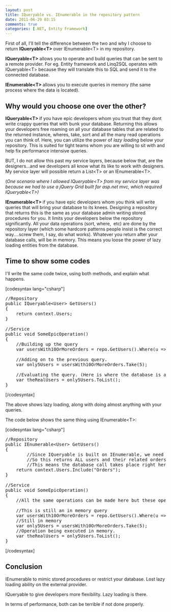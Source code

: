 ```yaml
---
layout: post
title: IQueryable vs. IEnumerable in the repository pattern
date: 2011-06-29 03:15
comments: true
categories: [.NET, Entity Framework]
---
```

First of all, I'll tell the difference between the two and why I choose to return <strong>IQueryable&lt;T&gt; </strong>over IEnumerable&lt;T&gt; in my repository.

<strong>IQueryable&lt;T&gt;</strong> allows you to operate and build queries that can be sent to a remote provider. For eg. Entity framework and Linq2SQL operates with IQueryable&lt;T&gt; because they will translate this to SQL and send it to the connected database.

<strong>IEnumerable&lt;T&gt; </strong>allows you to execute queries in memory (the same process where the data is located).
<h2>Why would you choose one over the other?</h2>
<strong>IQueryable&lt;T&gt; </strong>if you have epic developers whom you trust that they dont write crappy queries that with bunk your database. Returning this allows your developers free roaming on all your database tables that are related to the returned instance, wheres, take, sort and all the many read operations you can think of. Here, you can utilize the power of <em>lazy loading</em> below your repository. This is suited for tight teams whom you are willing to sit with and help fix performance intensive queries.

BUT, I do not allow this past my service layers, because below that, are the designers...and we developers all know what its like to work with designers. My service layer will possible return a List&lt;T&gt; or an IEnumerable&lt;T&gt;.

(<em>One scenario where I allowed IQueryable&lt;T&gt; from my service layer was because we had to use a jQuery Grid built for asp.net mvc, which required IQueryable&lt;T&gt;)</em>

<strong>IEnumerable&lt;T&gt; </strong>if you have epic developers whom you think will write queries that will bring your database to its knees. Designing a repository that returns this is the same as your database admin writing stored procedures for you. It limits your developers below the repository significantly. All your data operations (sort, where,  etc) are done by the repository layer (which some hardcore patterns people insist is the correct way....screw them, I say, do what works). Whatever you return after your database calls, will be in memory. This means you loose the power of lazy loading entities from the database.
<h2>Time to show some codes</h2>
I'll write the same code twice, using both methods, and explain what happens.

[codesyntax lang="csharp"]
<pre>//Repository
public IQueryable&lt;User&gt; GetUsers()
{
	return context.Users;
}

//Service
public void SomeEpicOperation()
{
	//Building up the query
	var usersWith10OrMoreOrders = repo.GetUsers().Where(u =&gt; u.Orders.Count &gt; 10);

	//Adding on to the previous query.
	var only5Users = usersWith10OrMoreOrders.Take(5);

	//Evaluating the query. (Here is where the database is actually called)
	var theRealUsers = only5Users.ToList();
}</pre>
[/codesyntax]

The above shows lazy loading, along with doing almost anything with your queries.

The code below shows the same thing using IEnumerable&lt;T&gt;:

[codesyntax lang="csharp"]
<pre>//Repository
public IEnumerable&lt;User&gt; GetUsers()
{
        //Since IQueryable is built on IEnumerable, we need no cast.
        //So this returns ALL users and their related orders from the database into memory after the forced evaluation to IEnumerable.
        //This means the database call takes place right here.
	return context.Users.Include("Orders");
}

//Service
public void SomeEpicOperation()
{
	//All the same operations can be made here but these operations are done in memory after being forced to evaluate

	//This is still an in memory query
	var usersWith10OrMoreOrders = repo.GetUsers().Where(u =&gt; u.Orders.Count &gt; 10);
	//Still in memory
	var only5Users = usersWith10OrMoreOrders.Take(5);
	//Operation being executed in memory.
	var theRealUsers = only5Users.ToList();
}</pre>
[/codesyntax]
<h2>Conclusion</h2>
IEnumerable to mimic stored procedures or restrict your database. Lost lazy loading ability on the external provider.

IQueryable to give developers more flexibility. Lazy loading is there.

In terms of performance, both can be terrible if not done properly.
